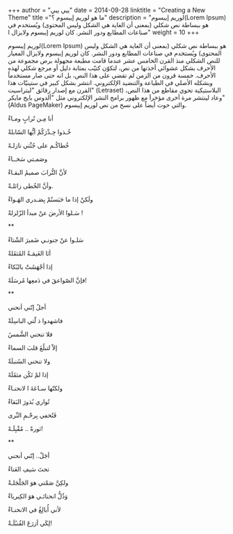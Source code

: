 +++
author = "ييي ييي"
date = 2014-09-28
linktitle = "Creating a New Theme"
title ="ما هو لوريم إيبسوم ؟"
description = "لوريم إيبسوم(Lorem Ipsum) هو ببساطة نص شكلي (بمعنى أن الغاية هي الشكل وليس المحتوى) ويُستخدم في صناعات المطابع ودور النشر. كان لوريم إيبسوم ولايزال ا"
weight = 10
+++

لوريم إيبسوم(Lorem Ipsum) هو ببساطة نص شكلي (بمعنى أن الغاية هي الشكل وليس المحتوى) ويُستخدم في صناعات المطابع ودور النشر. كان لوريم إيبسوم ولايزال المعيار للنص الشكلي منذ القرن الخامس عشر عندما قامت مطبعة مجهولة برص مجموعة من الأحرف بشكل عشوائي أخذتها من نص، لتكوّن كتيّب بمثابة دليل أو مرجع شكلي لهذه الأحرف. خمسة قرون من الزمن لم تقضي على هذا النص، بل انه حتى صار مستخدماً وبشكله الأصلي في الطباعة والتنضيد الإلكتروني. انتشر بشكل كبير في ستينيّات هذا القرن مع إصدار رقائق "ليتراسيت" (Letraset) البلاستيكية تحوي مقاطع من هذا النص، وعاد لينتشر مرة أخرى مؤخراَ مع ظهور برامج النشر الإلكتروني مثل "ألدوس بايج مايكر" (Aldus PageMaker) والتي حوت أيضاً على نسخ من نص لوريم إيبسوم.






أنا مِـن تُرابٍ ومـاءْ

خُـذوا حِـذْرَكُمْ أيُّها السّابلةْ

خُطاكُـم على جُثّتي نازلـهْ

وصَمـتي سَخــاءْ

لأنَّ التُّرابَ صميمُ البقـاءْ

وأنَّ الخُطى زائلـةْ.

ولَكنْ إذا ما حَبَستُمْ بِصَـدري الهَـواءْ

سَـلوا الأرضَ عنْ مبدأ الزّلزلةْ !

**

سَلـوا عنْ جنونـي ضَميرَ الشّتاءْ

أنَا الغَيمَـةُ المُثقَلةْ

إذا أجْهَشَتْ بالبُكاءْ

فإنَّ الصّواعقَ في دَمعِها مُرسَلَهْ!

**

أجلً إنّني أنحني

فاشهدوا ذ لّتي الباسِلَةْ

فلا تنحني الشَّمسُ

إلاّ لتبلُغَ قلبَ السماءْ

ولا تنحني السُنبلَةْ

إذا لمْ تَكُن مثقَلَهْ

ولكنّها سـاعَةَ ا لانحنـاءْ

تُواري بُذورَ البَقاءْ

فَتُخفي بِرحْـمِ الثّرى

ثورةً .. مُقْبِلَـهْ!

**

أجَلْ.. إنّني أنحني

تحتَ سَيفِ العَناءْ

ولكِنَّ صَمْتي هوَ الجَلْجَلـةْ

وَذُلُّ انحنائـي هوَ الكِبرياءْ

لأني أُبالِغُ في الانحنـاءْ

لِكَي أزرَعَ القُنبُلَـةْ!

```



